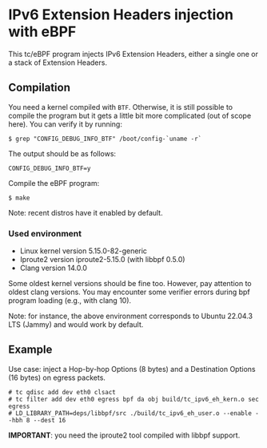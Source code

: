 # IPv6 Extension Headers injection with eBPF

This tc/eBPF program injects IPv6 Extension Headers, either a single one or a
stack of Extension Headers.

## Compilation

You need a kernel compiled with `BTF`. Otherwise, it is still possible to compile the program but it gets a little bit more complicated (out of scope here). You can verify it by running:
```
$ grep "CONFIG_DEBUG_INFO_BTF" /boot/config-`uname -r`
```

The output should be as follows:
```
CONFIG_DEBUG_INFO_BTF=y
```

Compile the eBPF program:
```
$ make
```

Note: recent distros have it enabled by default.

### Used environment

- Linux kernel version 5.15.0-82-generic
- Iproute2 version iproute2-5.15.0 (with libbpf 0.5.0)
- Clang version 14.0.0

Some oldest kernel versions should be fine too. However, pay attention to oldest clang versions. You may encounter some verifier errors during bpf program loading (e.g., with clang 10).

Note: for instance, the above environment corresponds to Ubuntu 22.04.3 LTS (Jammy) and would work by default.

## Example

Use case: inject a Hop-by-hop Options (8 bytes) and a Destination Options (16 bytes) on egress packets.

```
# tc qdisc add dev eth0 clsact
# tc filter add dev eth0 egress bpf da obj build/tc_ipv6_eh_kern.o sec egress
# LD_LIBRARY_PATH=deps/libbpf/src ./build/tc_ipv6_eh_user.o --enable --hbh 8 --dest 16
```

**IMPORTANT**: you need the iproute2 tool compiled with libbpf support.
